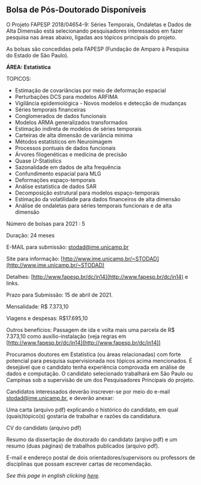 ## Bolsa de Pós-Doutorado Disponíveis

O Projeto FAPESP 2018/04654-9: Séries Temporais, Ondaletas e Dados de
Alta Dimensão está selecionando pesquisadores interessados em fazer
pesquisa nas áreas abaixo, ligadas aos tópicos principais do projeto.

As bolsas são concedidas pela FAPESP (Fundação de Amparo à Pesquisa do
Estado de São Paulo).

**ÁREA: Estatística**

TOPICOS:

-   Estimação de covariâncias por meio de deformação espacial
-   Perturbações DCS para modelos ARFIMA
-   Vigilância epidemiológica - Novos modelos e detecção de mudanças
-   Séries temporais financeiras
-   Conglomerados de dados funcionais
-   Modelos ARMA generalizados transformados
-   Estimação indireta de modelos de séries temporais
-   Carteiras de alta dimensão de variância mínima
-   Métodos estatísticos em Neuroimagem
-   Processos pontuais de dados funcionais
-   Árvores filogenéticas e medicina de precisão
-   Quase *U*-Statistics
-   Sazonalidade em dados de alta frequência
-   Confundimento espacial para MLG
-   Deformações espaço-temporais
-   Análise estatística de dados SAR
-   Decomposição estrutural para modelos espaço-temporais
-   Estimação da volatilidade para dados financeiros de alta dimensão
-   Análise de ondaletas para séries temporais funcionais e de alta dimensão

Número de bolsas para 2021 : 5

Duração: 24 meses

E-MAIL para submissão: stodad@ime.unicamp.br

Site para informação: [http://www.ime.unicamp.br/~STODAD](http://www.ime.unicamp.br/~STODAD)

Detalhes: [http://www.fapesp.br/dc/in14](http://www.fapesp.br/dc/in14) e links.

Prazo para Submissão: 15 de abril de 2021.

Mensalidade: R\$ 7.373,10

Viagens e despesas: R\$17.695,10

Outros benefícios: Passagem de ida e volta mais uma parcela de R\$
7.373,10 como auxílio-instalação (veja regras em
[http://www.fapesp.br/dc/in14](http://www.fapesp.br/dc/in14))

Procuramos doutores em Estatística (ou áreas relacionadas) com forte
potencial para pesquisa supervisionada nos tópicos acima mencionados. É
desejável que o candidato tenha experiência comprovada em análise de
dados e computação. O candidato selecionado trabalhará em São Paulo ou
Campinas sob a supervisão de um dos Pesquisadores Principais do projeto.

Candidatos interessados deverão inscrever-se por meio do e-mail
stodad@ime.unicamp.br, e deverão anexar:

Uma carta (arquivo pdf) explicando o histórico do candidato, em qual
(quais)tópico(s) gostaria de trabalhar e razões da candidatura.

CV do candidato (arquivo pdf)

Resumo da dissertação de doutorado do candidato (arqivo pdf) e um resumo
(duas páginas) de trabalhos publicados (arquivo pdf).

E-mail e endereço postal de dois orientadores/supervisors ou professors
de disciplinas que possam escrever cartas de recomendação.

*See this page in english clicking [here](PD_advertisement_ENG.md).*
